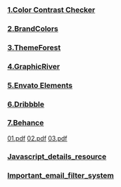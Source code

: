 ### [1.Color Contrast Checker](https://coolors.co/contrast-checker/112a46-a8c1dc)
### [2.BrandColors](https://brandcolors.net/)
### [3.ThemeForest](https://themeforest.net/category/ui-templates)
### [4.GraphicRiver](https://graphicriver.net/)
### [5.Envato Elements](https://elements.envato.com/)
### [6.Dribbble](https://dribbble.com/)
### [7.Behance](https://www.behance.net/)
[01.pdf](https://github.com/MafujulHaquePlabon/improve-UI-resources/files/10536339/09.pdf)
[02.pdf](https://github.com/MafujulHaquePlabon/improve-UI-resources/files/10536391/10.pdf)
[03.pdf](https://github.com/MafujulHaquePlabon/improve-UI-resources/files/10536393/11.pdf)
### [Javascript_details_resource](https://with.zonayed.me/jshttps://with.zonayed.me/js)
### [Important_email_filter_system](https://www.facebook.com/groups/phwebdevelopmentbatch7/posts/1258317724723310/?__cft__[0]=AZVXKGjLVRFzZM6wGyCnyks4M8qU3WYE_Wv84HvmKsiwPqpVGab2kxigla1WBm3LGQ6dCZtX8rzP6OK-0ikeUrwtyDBd1qutGwAQnyeV8ZdlqD7R9Xl6kkx2GBV1Ox6mZGYlqYZb7ZCPRpVxDcMYOCQ6&__tn__=R]-R)

